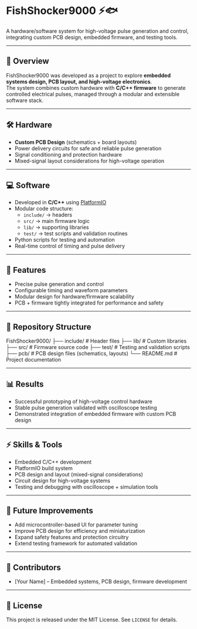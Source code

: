 # FishShocker9000 ⚡🐟
A hardware/software system for high-voltage pulse generation and control, integrating custom PCB design, embedded firmware, and testing tools.

---

## 📖 Overview
FishShocker9000 was developed as a project to explore **embedded systems design, PCB layout, and high-voltage electronics**.  
The system combines custom hardware with **C/C++ firmware** to generate controlled electrical pulses, managed through a modular and extensible software stack.

---

## 🛠️ Hardware
- **Custom PCB Design** (schematics + board layouts)  
- Power delivery circuits for safe and reliable pulse generation  
- Signal conditioning and protection hardware  
- Mixed-signal layout considerations for high-voltage operation  

---

## 💻 Software
- Developed in **C/C++** using [PlatformIO](https://platformio.org/)  
- Modular code structure:
  - `include/` → headers  
  - `src/` → main firmware logic  
  - `lib/` → supporting libraries  
  - `test/` → test scripts and validation routines  
- Python scripts for testing and automation  
- Real-time control of timing and pulse delivery  

---

## 🚀 Features
- Precise pulse generation and control  
- Configurable timing and waveform parameters  
- Modular design for hardware/firmware scalability  
- PCB + firmware tightly integrated for performance and safety  

---

## 📂 Repository Structure
FishShocker9000/
├── include/ # Header files
├── lib/ # Custom libraries
├── src/ # Firmware source code
├── test/ # Testing and validation scripts
├── pcb/ # PCB design files (schematics, layouts)
└── README.md # Project documentation


---

## 📊 Results
- Successful prototyping of high-voltage control hardware  
- Stable pulse generation validated with oscilloscope testing  
- Demonstrated integration of embedded firmware with custom PCB design  

---

## ⚡ Skills & Tools
- Embedded C/C++ development  
- PlatformIO build system  
- PCB design and layout (mixed-signal considerations)  
- Circuit design for high-voltage systems  
- Testing and debugging with oscilloscope + simulation tools  

---

## 🔮 Future Improvements
- Add microcontroller-based UI for parameter tuning  
- Improve PCB design for efficiency and miniaturization  
- Expand safety features and protection circuitry  
- Extend testing framework for automated validation  

---

## 👥 Contributors
- [Your Name] – Embedded systems, PCB design, firmware development  

---

## 📜 License
This project is released under the MIT License. See `LICENSE` for details.
